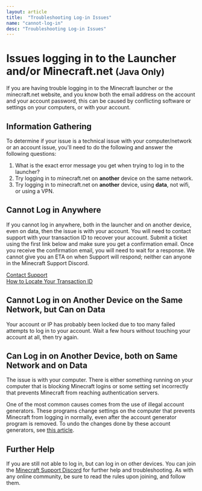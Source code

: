 ```yaml
---
layout: article
title:  "Troubleshooting Log-in Issues"
name: "cannot-log-in"
desc: "Troubleshooting Log-in Issues"
---
```


# Issues logging in to the Launcher and/or Minecraft.net <small>(Java Only)</small>

If you are having trouble logging in to the Minecraft launcher or the minecraft.net website, and you know both the email address on the account and your account password, this can be caused by conflicting software or settings on your computers, or with your account.

## Information Gathering

To determine if your issue is a technical issue with your computer/network or an account issue, you'll need to do the following and answer the following questions:

1. What is the exact error message you get when trying to log in to the launcher?
2. Try logging in to minecraft.net on **another** device on the same network.
3. Try logging in to minecraft.net on **another** device, using **data**, not wifi, or using a VPN.

## Cannot Log in Anywhere

If you cannot log in anywhere, both in the launcher and on another device, even on data, then the issue is with your account. You will need to contact support with your transaction ID to recover your account. Submit a ticket using the first link below and make sure you get a confirmation email. Once you receive the confirmation email, you will need to wait for a response. We cannot give you an ETA on when Support will respond; neither can anyone in the Minecraft Support Discord.

[Contact Support](https://help.minecraft.net/hc/en-us/requests/new)<br>
[How to Locate Your Transaction ID](https://help.minecraft.net/hc/en-us/articles/360029977371-What-is-a-transaction-ID-)

## Cannot Log in on Another Device on the Same Network, but Can on Data

Your account or IP has probably been locked due to too many failed attempts to log in to your account. Wait a few hours without touching your account at all, then try again.

## Can Log in on Another Device, both on Same Network and on Data

The issue is with your computer. There is either something running on your computer that is blocking Minecraft logins or some setting set incorrectly that prevents Minecraft from reaching authentication servers.

One of the most common causes comes from the use of illegal account generators. These programs change settings on the computer that prevents Minecraft from logging in normally, even after the account generator program is removed. To undo the changes done by these account generators, see [this article](/help/fix-hosts-file).

## Further Help

If you are still not able to log in, but can log in on other devices. You can join the [Minecraft Support Discord](https://discord.gg/58Sxm23) for further help and troubleshooting. As with any online community, be sure to read the rules upon joining, and follow them.
